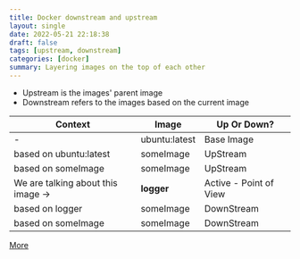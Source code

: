 ```yaml
---
title: Docker downstream and upstream
layout: single
date: 2022-05-21 22:18:38
draft: false
tags: [upstream, downstream]
categories: [docker]
summary: Layering images on the top of each other
---
```

* Upstream is the images' parent image
* Downstream refers to the images based on the current image

|Context|Image|Up Or Down?|
|--|--|--|
|-|ubuntu:latest| Base Image|
|based on ubuntu:latest|someImage|UpStream|
|based on someImage|someImage|UpStream|
|We are talking about this image ->|**logger**| Active - Point of View|
|based on logger|someImage|DownStream|
|based on someImage|someImage|DownStream|

[More](https://duckduckgo.com/?q=docker%20upstream%20downstream%23&t=vivaldi)
